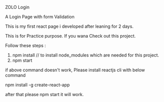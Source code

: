 ZOLO Login

A Login Page with form Validation

This is my first react page i developed after leaning for 2 days.

This is for Practice purpose. If you wana Check out this project.

Follow these steps : 

1) npm install  // to install node_modules which are needed for this project.
2) npm start 

if above command doesn't work, Please install reactjs cli with below command

npm install -g create-react-app

after that please npm start it will work.



